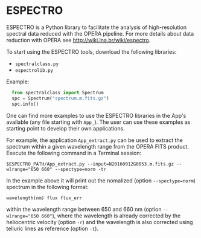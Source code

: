 # ESPECTRO
ESPECTRO is a Python library to facilitate the analysis of high-resolution spectral data reduced with the OPERA pipeline. For more details about data reduction with OPERA see http://wiki.lna.br/wiki/espectro. 

To start using the ESPECTRO tools, download the following libraries:

* `spectralclass.py`
* `espectrolib.py`

Example:
```python
  from spectralclass import Spectrum
  spc = Spectrum("spectrum.m.fits.gz")
  spc.info()
```
One can find more examples to use the ESPECTRO libraries in the App's available (any file starting with `App_`). The user can use these examples as starting point to develop their own applications.  

For example, the application `App_extract.py` can be used to extract the spectrum within a given wavelength range from the OPERA FITS product.  Execute the following command in a Terminal session:

`
$ESPECTRO_PATH/App_extract.py --input=N20160912G0053.m.fits.gz --wlrange="650 660" --spectype=norm -tr
`

In the example above it will print out the nomalized (option `--spectype=norm`) spectrum in the following format:

`
wavelength(nm) flux flux_err
`

within the wavelength range between 650 and 660 nm (option `--wlrange="650 660"`), where the wavelength is already corrected by the heliocentric velocity (option `-r`) and the wavelength is also corrected using telluric lines as reference (option `-t`).
